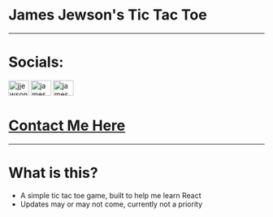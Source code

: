 
# James Jewson's  Tic Tac Toe
---
# Socials:
<p>
<a href="https://twitter.com/jjewson" target="blank"><img src="https://raw.githubusercontent.com/rahuldkjain/github-profile-readme-generator/master/src/images/icons/Social/twitter.svg" alt="jjewson" height="30" width="40" /></a>
<a href="https://linkedin.com/in/jamesjewson" target="blank"><img src="https://raw.githubusercontent.com/rahuldkjain/github-profile-readme-generator/master/src/images/icons/Social/linked-in-alt.svg" alt="james jewson" height="30" width="40" /></a>
<a href="https://stackoverflow.com/users/16706229/james-jewson" target="blank"><img src="https://raw.githubusercontent.com/rahuldkjain/github-profile-readme-generator/master/src/images/icons/Social/stack-overflow.svg" alt="james jewson" height="30" width="40" /></a>
</p>

# <a href="https://jamesjewson.netlify.app/#contact">Contact Me Here</a>
--- 

# What is this?
- A simple tic tac toe game, built to help me learn React
- Updates may or may not come, currently not a priority